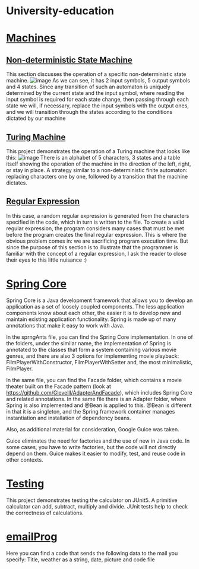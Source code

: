 # University-education

# [Machines](https://github.com/Glevelll/University-education/tree/main/Machines)

## [Non-deterministic State Machine](https://github.com/Glevelll/University-education/tree/main/Machines/Machine)

This section discusses the operation of a specific non-deterministic state machine.
![image](https://user-images.githubusercontent.com/113721736/215865928-63f2a50b-5661-44fb-a447-85c467c338de.png)
As we can see, it has 2 input symbols, 5 output symbols and 4 states. Since any transition of such an automaton is uniquely determined by the current state and the input symbol, where reading the input symbol is required for each state change, then passing through each state we will, if necessary, replace the input symbols with the output ones, and we will transition through the states according to the conditions dictated by our machine


## [Turing Machine](https://github.com/Glevelll/University-education/tree/main/Machines/Turing)

This project demonstrates the operation of a Turing machine that looks like this:
![image](https://user-images.githubusercontent.com/113721736/215868756-600dc010-c97d-4eb2-9c67-c1f73518ae68.png)
There is an alphabet of 5 characters, 3 states and a table itself showing the operation of the machine in the direction of the left, right, or stay in place.
A strategy similar to a non-deterministic finite automaton: replacing characters one by one, followed by a transition that the machine dictates.

## [Regular Expression](https://github.com/Glevelll/University-education/tree/main/Machines/Regular)

In this case, a random regular expression is generated from the characters specified in the code, which in turn is written to the file. To create a valid regular expression, the program considers many cases that must be met before the program creates the final regular expression. This is where the obvious problem comes in: we are sacrificing program execution time. But since the purpose of this section is to illustrate that the programmer is familiar with the concept of a regular expression, I ask the reader to close their eyes to this little nuisance :)





# [Spring Core](https://github.com/Glevelll/University-education/tree/main/SprngAntns)
Spring Core is a Java development framework that allows you to develop an application as a set of loosely coupled components. The less application components know about each other, the easier it is to develop new and maintain existing application functionality. Spring is made up of many annotations that make it easy to work with Java.

In the sprngAnts file, you can find the Spring Core implementation. In one of the folders, under the similar name, the implementation of Spring is annotated to the classes that form a system containing various movie genres, and there are also 3 options for implementing movie playback: FilmPlayerWithConstructor, FilmPlayerWithSetter and, the most minimalistic, FilmPlayer.

In the same file, you can find the Facade folder, which contains a movie theater built on the Facade pattern (look at https://github.com/Glevelll/AdapterAndFacade), which includes Spring Core and related annotations. In the same file there is an Adapter folder, where Spring is also implemented and @Bean is applied to this. @Bean is different in that it is a singleton, and the Spring framework container manages instantiation and installation of dependency beans.

Also, as additional material for consideration, Google Guice was taken.

Guice eliminates the need for factories and the use of new in Java code. In some cases, you have to write factories, but the code will not directly depend on them. Guice makes it easier to modify, test, and reuse code in other contexts.





# [Testing](https://github.com/Glevelll/University-education/tree/main/Testing/Calculator)

This project demonstrates testing the calculator on JUnit5. A primitive calculator can add, subtract, multiply and divide. JUnit tests help to check the correctness of calculations.




# [emailProg](https://github.com/Glevelll/University-education/tree/main/emailProg)

Here you can find a code that sends the following data to the mail you specify: Title, weather as a string, date, picture and code file
